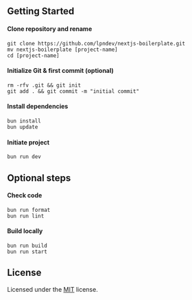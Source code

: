 ## Getting Started

#### Clone repository and rename

```shell
git clone https://github.com/lpndev/nextjs-boilerplate.git
mv nextjs-boilerplate [project-name]
cd [project-name]
```

#### Initialize Git & first commit (optional)

```shell
rm -rfv .git && git init
git add . && git commit -m "initial commit"
```

#### Install dependencies

```shell
bun install
bun update
```

#### Initiate project

```shell
bun run dev
```

## Optional steps

#### Check code

```shell
bun run format
bun run lint
```

#### Build locally

```shell
bun run build
bun run start
```

## License

Licensed under the [MIT](https://github.com/lpndev/nextjs-boilerplate/blob/main/LICENSE) license.
